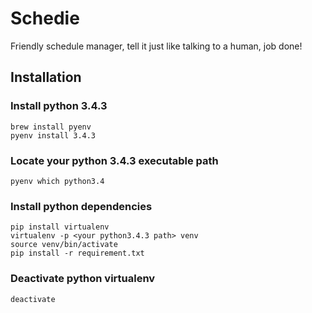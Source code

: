 # Schedie
Friendly schedule manager, tell it just like talking to a human, job done!

## Installation

### Install python 3.4.3
```
brew install pyenv
pyenv install 3.4.3
```

### Locate your python 3.4.3 executable path
```
pyenv which python3.4
```

### Install python dependencies
```
pip install virtualenv
virtualenv -p <your python3.4.3 path> venv
source venv/bin/activate
pip install -r requirement.txt
```

### Deactivate python virtualenv
```
deactivate
```
